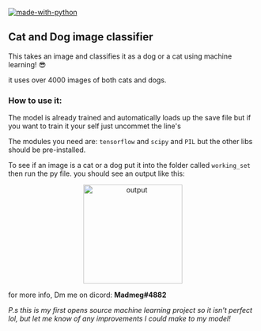 
[![made-with-python](https://img.shields.io/badge/Made%20with-Python-1f425f.svg)](https://www.python.org/)
## Cat and Dog image classifier

This takes an image and classifies it as a dog or a cat using machine learning! 😎

it uses over 4000 images of both cats and dogs.

### How to use it:
The model is already trained and automatically loads up the save file but if you want to train it your self just uncommet
the line's

The modules you need are:
`tensorflow` and `scipy` and `PIL` but the other libs should be pre-installed.

To see if an image is a cat or a dog put it into the folder called `working_set` then run the py file.
you should see an output like this:

<p align="center">
  <img src="https://i.ibb.co/w4njthr/Untitled.png" width="200" alt="output">
</p>

for more info, Dm me on dicord:
**Madmeg#4882**




_P.s this is my first opens source machine learning project so it isn't perfect lol, but let me know of any improvements I could make to my model!_ 
